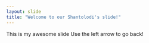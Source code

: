 ```yaml
---
layout: slide
title: "Welcome to our Shantolodi's slide!"
---
```

This is my awesome slide
Use the left arrow to go back!